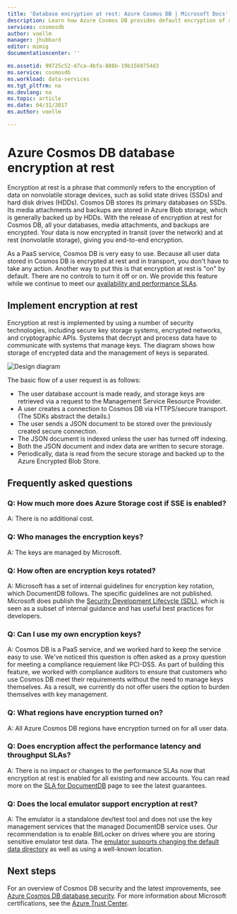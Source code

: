```yaml
---
title: 'Database encryption at rest: Azure Cosmos DB | Microsoft Docs'
description: Learn how Azure Cosmos DB provides default encryption of all data.
services: cosmosdb
author: voellm
manager: jhubbard
editor: mimig
documentationcenter: ''

ms.assetid: 99725c52-d7ca-4bfa-888b-19b1569754d3
ms.service: cosmosdb
ms.workload: data-services
ms.tgt_pltfrm: na
ms.devlang: na
ms.topic: article
ms.date: 04/31/2017
ms.author: voellm

---
```


# Azure Cosmos DB database encryption at rest

Encryption at rest is a phrase that commonly refers to the encryption of data on nonvolatile storage devices, such as solid state drives (SSDs) and hard disk drives (HDDs). Cosmos DB stores its primary databases on SSDs. Its media attachments and backups are stored in Azure Blob storage, which is generally backed up by HDDs. With the release of encryption at rest for Cosmos DB, all your databases, media attachments, and backups are encrypted. Your data is now encrypted in transit (over the network) and at rest (nonvolatile storage), giving you end-to-end encryption.

As a PaaS service, Cosmos DB is very easy to use. Because all user data stored in Cosmos DB is encrypted at rest and in transport, you don't have to take any action. Another way to put this is that encryption at rest is "on" by default. There are no controls to turn it off or on. We provide this feature while we continue to meet our [availability and performance SLAs](https://azure.microsoft.com/support/legal/sla/documentdb/v1_1/).

## Implement encryption at rest

Encryption at rest is implemented by using a number of security technologies, including secure key storage systems, encrypted networks, and cryptographic APIs. Systems that decrypt and process data have to communicate with systems that manage keys. The diagram shows how storage of encrypted data and the management of keys is separated. 

![Design diagram](./media/documentdb-nosql-database-encryption-at-rest/design-diagram.png)

The basic flow of a user request is as follows:
- The user database account is made ready, and storage keys are retrieved via a request to the Management Service Resource Provider.
- A user creates a connection to Cosmos DB via HTTPS/secure transport. (The SDKs abstract the details.)
- The user sends a JSON document to be stored over the previously created secure connection.
- The JSON document is indexed unless the user has turned off indexing.
- Both the JSON document and index data are written to secure storage.
- Periodically, data is read from the secure storage and backed up to the Azure Encrypted Blob Store.

## Frequently asked questions

### Q: How much more does Azure Storage cost if SSE is enabled?
A: There is no additional cost.

### Q: Who manages the encryption keys?
A: The keys are managed by Microsoft.

### Q: How often are encryption keys rotated?
A: Microsoft has a set of internal guidelines for encryption key rotation, which DocumentDB follows. The specific guidelines are not published. Microsoft does publish the [Security Development Lifecycle (SDL)](https://www.microsoft.com/sdl/default.aspx), which is seen as a subset of internal guidance and has useful best practices for developers.

### Q: Can I use my own encryption keys?
A: Cosmos DB is a PaaS service, and we worked hard to keep the service easy to use. We've noticed this question is often asked as a proxy question for meeting a compliance requiement like PCI-DSS. As part of building this feature, we worked with compliance auditors to ensure that customers who use Cosmos DB meet their requirements without the need to manage keys themselves.
As a result, we currently do not offer users the option to burden themselves with key management.

### Q: What regions have encryption turned on?
A: All Azure Cosmos DB regions have encryption turned on for all user data.

### Q: Does encryption affect the performance latency and throughput SLAs?
A: There is no impact or changes to the performance SLAs now that encryption at rest is enabled for all existing and new accounts. You can read more on the [SLA for DocumentDB](https://azure.microsoft.com/support/legal/sla/documentdb) page to see the latest guarantees.

### Q: Does the local emulator support encryption at rest?
A: The emulator is a standalone dev/test tool and does not use the key management services that the managed DocumentDB service uses. Our recommendation is to enable BitLocker on drives where you are storing sensitive emulator test data. The [emulator supports changing the default data directory](https://docs.microsoft.com/azure/documentdb/documentdb-nosql-local-emulator) as well as using a well-known location.

## Next steps

For an overview of Cosmos DB security and the latest improvements, see [Azure Cosmos DB database security](documentdb-nosql-database-security.md).
For more information about Microsoft certifications, see the [Azure Trust Center](https://azure.microsoft.com/en-us/support/trust-center/).
